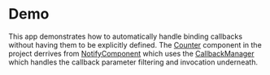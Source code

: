 # Demo 
This app demonstrates how to automatically handle binding callbacks without having them to be explicitly defined. The [Counter](https://github.com/TFTomSun/blazor-binding/blob/master/BlazorApp/Pages/Counter.razor) 
component in the project derrives from [NotifyComponent](https://github.com/TFTomSun/blazor-binding/blob/master/BlazorApp/BlazorExtensions/NotifyComponent.cs) which uses the [CallbackManager](https://github.com/TFTomSun/blazor-binding/blob/master/BlazorApp/BlazorExtensions/CallbackManager.cs) which handles the callback parameter filtering and invocation underneath.
